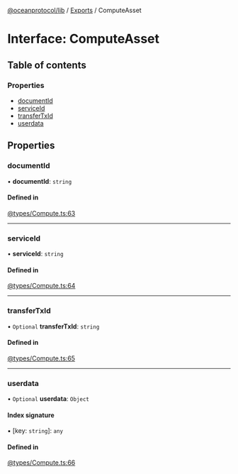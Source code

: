 [@oceanprotocol/lib](../README.md) / [Exports](../modules.md) / ComputeAsset

# Interface: ComputeAsset

## Table of contents

### Properties

- [documentId](ComputeAsset.md#documentid)
- [serviceId](ComputeAsset.md#serviceid)
- [transferTxId](ComputeAsset.md#transfertxid)
- [userdata](ComputeAsset.md#userdata)

## Properties

### documentId

• **documentId**: `string`

#### Defined in

[@types/Compute.ts:63](https://github.com/oceanprotocol/ocean.js/blob/c99bc5c6/src/@types/Compute.ts#L63)

___

### serviceId

• **serviceId**: `string`

#### Defined in

[@types/Compute.ts:64](https://github.com/oceanprotocol/ocean.js/blob/c99bc5c6/src/@types/Compute.ts#L64)

___

### transferTxId

• `Optional` **transferTxId**: `string`

#### Defined in

[@types/Compute.ts:65](https://github.com/oceanprotocol/ocean.js/blob/c99bc5c6/src/@types/Compute.ts#L65)

___

### userdata

• `Optional` **userdata**: `Object`

#### Index signature

▪ [key: `string`]: `any`

#### Defined in

[@types/Compute.ts:66](https://github.com/oceanprotocol/ocean.js/blob/c99bc5c6/src/@types/Compute.ts#L66)
